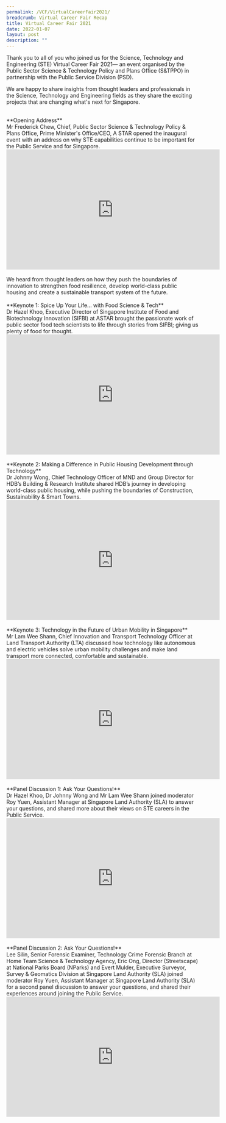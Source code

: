 ```yaml
---
permalink: /VCF/VirtualCareerFair2021/
breadcrumb: Virtual Career Fair Recap
title: Virtual Career Fair 2021
date: 2022-01-07
layout: post
description: ""
---
```



Thank you to all of you who joined us for the Science, Technology and Engineering (STE) Virtual Career Fair 2021— an event organised by the Public Sector Science & Technology Policy and Plans Office (S&TPPO) in partnership with the Public Service Division (PSD).
 
We are happy to share insights from thought leaders and professionals in the Science, Technology and Engineering fields as they share the exciting projects that are changing what's next for Singapore. 

<br>
**Opening Address**
<br>
Mr Frederick Chew, Chief, Public Sector Science & Technology Policy & Plans Office, Prime Minister's Office/CEO, A STAR opened the inaugural event with an address on why STE capabilities continue to be important for the Public Service and for Singapore.
<br>
<div class="bp-youtube">
<iframe width="560" height="315" src="https://www.youtube.com/embed/cA6CQanEtMk" frameborder="0" allow="accelerometer; autoplay; clipboard-write; encrypted-media; gyroscope; picture-in-picture" allowfullscreen></iframe>
</div>
<br>
We heard from thought leaders on how they push the boundaries of innovation to strengthen food resilience, develop world-class public housing and create a sustainable transport system of the future.
<br>
<br>
**Keynote 1: Spice Up Your Life... with Food Science & Tech**
<br>
Dr Hazel Khoo, Executive Director of Singapore Institute of Food and Biotechnology Innovation (SIFBI) at ASTAR brought the passionate work of public sector food tech scientists to life through stories from SIFBI; giving us plenty of food for thought.
<br>
<div class="bp-youtube">
<iframe width="560" height="315" src="https://www.youtube.com/embed/RDRuS3SaDFw" frameborder="0" allow="accelerometer; autoplay; clipboard-write; encrypted-media; gyroscope; picture-in-picture" allowfullscreen></iframe>
</div>
<br>
**Keynote 2: Making a Difference in Public Housing Development through Technology**
<br>
Dr Johnny Wong, Chief Technology Officer of MND and Group Director for HDB’s Building & Research Institute shared HDB’s journey in developing world-class public housing, while pushing the boundaries of Construction, Sustainability & Smart Towns.
<br>
<div class="bp-youtube">
<iframe width="560" height="315" src="https://www.youtube.com/embed/aBWYSNc5lM0" frameborder="0" allow="accelerometer; autoplay; clipboard-write; encrypted-media; gyroscope; picture-in-picture" allowfullscreen></iframe>
</div>
<br>
**Keynote 3: Technology in the Future of Urban Mobility in Singapore**
<br>
Mr Lam Wee Shann, Chief Innovation and Transport Technology Officer at Land Transport Authority (LTA) discussed how technology like autonomous and electric vehicles solve urban mobility challenges and make land transport more connected, comfortable and sustainable.
<br>
<div class="bp-youtube">
<iframe width="560" height="315" src="https://www.youtube.com/embed/nzXjuXZaZAA" frameborder="0" allow="accelerometer; autoplay; clipboard-write; encrypted-media; gyroscope; picture-in-picture" allowfullscreen></iframe>
</div>
<br>
**Panel Discussion 1: Ask Your Questions!**
<br>
Dr Hazel Khoo, Dr Johnny Wong and Mr Lam Wee Shann joined moderator Roy Yuen, Assistant Manager at Singapore Land Authority (SLA) to answer your questions, and shared more about their views on STE careers in the Public Service.
<br>
<div class="bp-youtube">
<iframe width="560" height="315" src="https://www.youtube.com/embed/bf0xPTxbY9M" frameborder="0" allow="accelerometer; autoplay; clipboard-write; encrypted-media; gyroscope; picture-in-picture" allowfullscreen></iframe>
</div>
<br>
**Panel Discussion 2: Ask Your Questions!**
<br>
Lee Silin, Senior Forensic Examiner, Technology Crime Forensic Branch at Home Team Science & Technology Agency, Eric Ong, Director (Streetscape) at National Parks Board (NParks) and Evert Mulder, Executive Surveyor, Survey & Geomatics Division at Singapore Land Authority (SLA) joined moderator Roy Yuen, Assistant Manager at Singapore Land Authority (SLA) for a second panel discussion to answer your questions, and shared their experiences around joining the Public Service.
<br>
<div class="bp-youtube">
<iframe width="560" height="315" src="https://www.youtube.com/embed/hhb-aKRfDmM" frameborder="0" allow="accelerometer; autoplay; clipboard-write; encrypted-media; gyroscope; picture-in-picture" allowfullscreen></iframe>
</div>
<br>